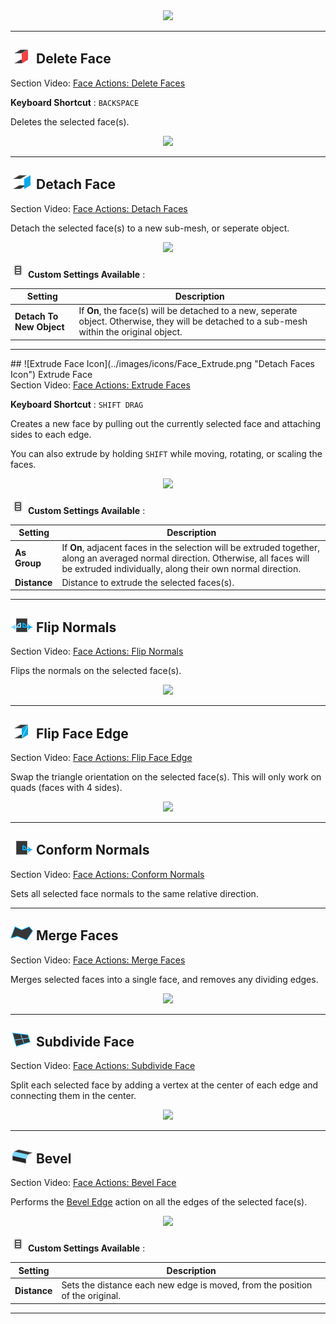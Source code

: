 <!-- #Video: Face Actions

[![Face Actions Video](../images/VideoLink_YouTube_768.png)](@todo) -->

<div style="text-align:center">
<img src="../../images/Toolbar_FaceActions.png">
</div>

---

## ![Delete Face Icon](../images/icons/Face_Delete.png "Delete Faces Icon") Delete Face

<div class="video-link-missing">
Section Video: <a href="@todo">Face Actions: Delete Faces</a>
</div>

**Keyboard Shortcut** : `BACKSPACE`

Deletes the selected face(s).

<div style="text-align:center">
<img src="../../images/DeleteFace_Example.png">
</div>

---

## ![Detach Face Icon](../images/icons/Face_Detach.png "Detach Faces Icon") Detach Face

<div class="video-link-missing">
Section Video: <a href="@todo">Face Actions: Detach Faces</a>
</div>

Detach the selected face(s) to a new sub-mesh, or seperate object.

<div style="text-align:center">
<img src="../../images/DetachFace_Example.png">
</div>

![Options Icon](../images/icons/options.png) **Custom Settings Available** :

Setting | Description
--- | ---
**Detach To New Object** | If **On**, the face(s) will be detached to a new, seperate object. Otherwise, they will be detached to a sub-mesh within the original object.

---

<a id="extrude">
## ![Extrude Face Icon](../images/icons/Face_Extrude.png "Detach Faces Icon") Extrude Face

<div class="video-link-missing">
Section Video: <a href="@todo">Face Actions: Extrude Faces</a>
</div>

**Keyboard Shortcut** : `SHIFT DRAG`

Creates a new face by pulling out the currently selected face and attaching sides to each edge.

You can also extrude by holding `SHIFT` while moving, rotating, or scaling the faces.

<div style="text-align:center">
<img src="../../images/ExtrudeFace_Example.png">
</div>

![Options Icon](../images/icons/options.png) **Custom Settings Available** :

Setting | Description
--- | ---
**As Group** | If **On**, adjacent faces in the selection will be extruded together, along an averaged normal direction. Otherwise, all faces will be extruded individually, along their own normal direction.
**Distance** | Distance to extrude the selected faces(s).

---

## ![Flip Normals Icon](../images/icons/Face_FlipNormals.png "Flip Normals Icon") Flip Normals

<div class="video-link-missing">
Section Video: <a href="@todo">Face Actions: Flip Normals</a>
</div>

Flips the normals on the selected face(s).

<div style="text-align:center">
<img src="../../images/FlipFaceNormals_Example.png">
</div>

---

## ![Flip Triangles Icon](../images/icons/Face_FlipTri.png "Flip Face Edge Icon") Flip Face Edge

<div class="video-link-missing">
Section Video: <a href="@todo">Face Actions: Flip Face Edge</a>
</div>

Swap the triangle orientation on the selected face(s). This will only work on quads (faces with 4 sides).

<div style="text-align:center">
<img src="../../images/FlipTri_Example.png">
</div>

---

## ![Conform Normals Icon](../images/icons/Face_ConformNormals.png "Conform Normals Icon") Conform Normals

<div class="video-link-missing">
Section Video: <a href="@todo">Face Actions: Conform Normals</a>
</div>

Sets all selected face normals to the same relative direction.

---

## ![Merge Faces Icon](../images/icons/Face_Merge.png "Merge Faces Icon") Merge Faces

<div class="video-link-missing">
Section Video: <a href="@todo">Face Actions: Merge Faces</a>
</div>

Merges selected faces into a single face, and removes any dividing edges.

<div style="text-align:center">
<img src="../../images/MergeFaces_Example.png">
</div>

---

## ![Subdivide Face Icon](../images/icons/Face_Subdivide.png "Subdivide Face Icon") Subdivide Face

<div class="video-link-missing">
Section Video: <a href="@todo">Face Actions: Subdivide Face</a>
</div>

Split each selected face by adding a vertex at the center of each edge and connecting them in the center.

<div style="text-align:center">
<img src="../../images/SubdivideFace_Example.png">
</div>

---

## ![Bevel Icon](../images/icons/Edge_Bevel.png "Bevel Icon") Bevel

<div class="video-link-missing">
Section Video: <a href="@todo">Face Actions: Bevel Face</a>
</div>

Performs the [Bevel Edge](edge/#bevel) action on all the edges of the selected face(s).

<div style="text-align:center">
<img src="../../images/BevelFace_Example.png">
</div>

![Options Icon](../images/icons/options.png) **Custom Settings Available** :

Setting | Description
--- | ---
**Distance** | Sets the distance each new edge is moved, from the position of the original.

---


